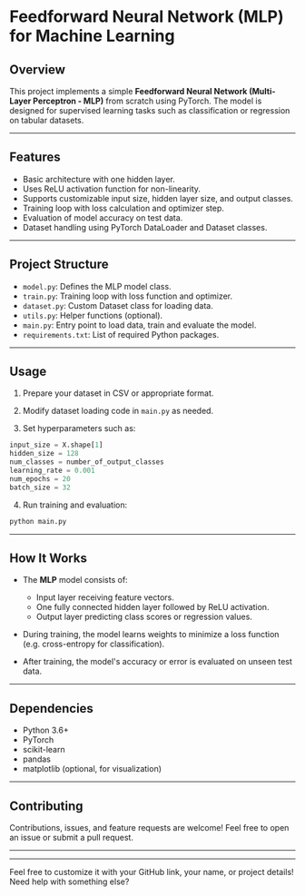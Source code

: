 

# Feedforward Neural Network (MLP) for Machine Learning

## Overview

This project implements a simple **Feedforward Neural Network (Multi-Layer Perceptron - MLP)** from scratch using PyTorch. The model is designed for supervised learning tasks such as classification or regression on tabular datasets.

---

## Features

* Basic architecture with one hidden layer.
* Uses ReLU activation function for non-linearity.
* Supports customizable input size, hidden layer size, and output classes.
* Training loop with loss calculation and optimizer step.
* Evaluation of model accuracy on test data.
* Dataset handling using PyTorch DataLoader and Dataset classes.

---

## Project Structure

* `model.py`: Defines the MLP model class.
* `train.py`: Training loop with loss function and optimizer.
* `dataset.py`: Custom Dataset class for loading data.
* `utils.py`: Helper functions (optional).
* `main.py`: Entry point to load data, train and evaluate the model.
* `requirements.txt`: List of required Python packages.

---

## Usage

1. Prepare your dataset in CSV or appropriate format.

2. Modify dataset loading code in `main.py` as needed.

3. Set hyperparameters such as:

```python
input_size = X.shape[1]
hidden_size = 128
num_classes = number_of_output_classes
learning_rate = 0.001
num_epochs = 20
batch_size = 32
```

4. Run training and evaluation:

```bash
python main.py
```

---

## How It Works

* The **MLP** model consists of:

  * Input layer receiving feature vectors.
  * One fully connected hidden layer followed by ReLU activation.
  * Output layer predicting class scores or regression values.

* During training, the model learns weights to minimize a loss function (e.g. cross-entropy for classification).

* After training, the model's accuracy or error is evaluated on unseen test data.

---

## Dependencies

* Python 3.6+
* PyTorch
* scikit-learn
* pandas
* matplotlib (optional, for visualization)

---

## Contributing

Contributions, issues, and feature requests are welcome! Feel free to open an issue or submit a pull request.

---

---

Feel free to customize it with your GitHub link, your name, or project details! Need help with something else?
